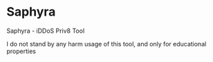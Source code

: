 # Saphyra
Saphyra - iDDoS Priv8 Tool

I do not stand by any harm usage of this tool, and only for educational properties



